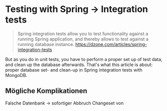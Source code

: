 Testing with Spring -> Integration tests
===================

> Spring integration tests allow you to test functionality against a running Spring application, and thereby allows to test against a running database instance. 
<https://dzone.com/articles/spring-integration-tests>

But as you do in unit tests, you have to perform a proper set up of test data, and clean up the database afterwards. That's what this article is about: proper database set- and clean-up in Spring integration tests with MongoDB.


## Mögliche Komplikationen
Falsche Datenbank -> sofortiger Abbruch
Changeset von 
